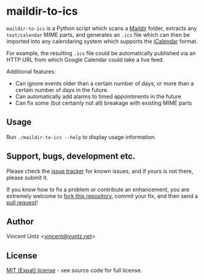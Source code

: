 # maildir-to-ics

`maildir-to-ics` is a Python script which scans a
[Maildir](http://en.wikipedia.org/wiki/Maildir) folder, extracts any
`text/calendar` MIME parts, and generates an `.ics` file which can
then be imported into any calendaring system which supports the
[iCalendar](http://en.wikipedia.org/wiki/ICalendar) format.

For example, the resulting `.ics` file could be automatically
published via an HTTP URL from which Google Calendar could take a live
feed.

Additional features:

*   Can ignore events older than a certain number of days, or more
    than a certain number of days in the future.
*   Can automatically add alarms to timed appointments in the future
*   Can fix some (but certainly not all) breakage with existing MIME parts

## Usage

Run `./maildir-to-ics --help` to display usage information.

## Support, bugs, development etc.

Please check the [issue tracker](https://github.com/vuntz/maildir-to-ics/issues)
for known issues, and if yours is not there, please submit it.

If you know how to fix a problem or contribute an enhancement, you are
extremely welcome to [fork this repository](https://github.com/vuntz/maildir-to-ics/fork),
commit your fix, and then send a [pull request](https://help.github.com/articles/using-pull-requests)!

## Author

Vincent Untz &lt;vincent@vuntz.net&gt;

## License

[MIT (Expat) license](http://en.wikipedia.org/wiki/MIT_License) - see
source code for full license.
